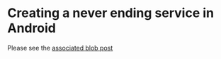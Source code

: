 # Creating a never ending service in Android
Please see the  [associated blob post](https://fabcirablog.weebly.com/blog/creating-a-never-ending-background-service-in-android-gt-7)
